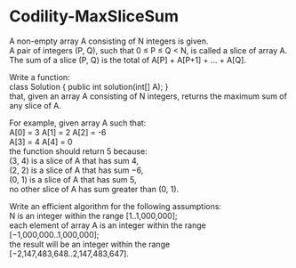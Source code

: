 # Codility-MaxSliceSum
A non-empty array A consisting of N integers is given.</br>
A pair of integers (P, Q), such that 0 ≤ P ≤ Q < N, is called a slice of array A.</br> 
The sum of a slice (P, Q) is the total of A[P] + A[P+1] + ... + A[Q].

Write a function:</br>
class Solution { public int solution(int[] A); }</br>
that, given an array A consisting of N integers, returns the maximum sum of any slice of A.</br>

For example, given array A such that:</br>
A[0] = 3  A[1] = 2  A[2] = -6</br>
A[3] = 4  A[4] = 0</br>
the function should return 5 because:</br>
(3, 4) is a slice of A that has sum 4,</br>
(2, 2) is a slice of A that has sum −6,</br>
(0, 1) is a slice of A that has sum 5,</br>
no other slice of A has sum greater than (0, 1).

Write an efficient algorithm for the following assumptions:</br>
N is an integer within the range [1..1,000,000];</br>
each element of array A is an integer within the range [−1,000,000..1,000,000];</br>
the result will be an integer within the range [−2,147,483,648..2,147,483,647].

